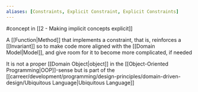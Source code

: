 ```yaml
---
aliases: [Constraints, Explicit Constraint, Explicit Constraints]
---
```


#concept in [[2 - Making implicit concepts explicit]]

A [[Function|Method]] that implements a constraint, that is, reinforces a [[Invariant]] so to make code more aligned with the [[Domain Model|Model]], and give room for it to become more complicated, if needed

It is not a proper [[Domain Object|object]] in the [[Object-Oriented Programming|OOP]]-sense but is part of the [[carreer/development/programming/design-principles/domain-driven-design/Ubiquitous Language|Ubiquitous Language]]